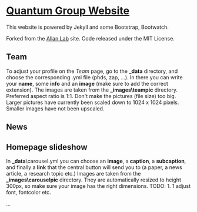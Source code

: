 # [Quantum Group Website](https://quantumghent.github.io)

This website is powered by Jekyll and some Bootstrap, Bootwatch.

Forked from the [Allan Lab](http://www.allanlab.org) site. Code released under the MIT License.

## Team

To adjust your profile on the *Team* page, go to the **_data** directory, and choose the corresponding .yml file (phds, zap, ...). In there you can write your **name**, some **info** and an **image** (make sure to add the correct extension). The images are taken from the **_images\teampic** directory. Preferred aspect ratio is 1:1. Don't make the pictures (file size) too big. Larger pictures have currently been scaled down to 1024 x 1024 pixels. Smaller images have not been upscaled.

## News



## Homepage slideshow

In **_data**\carousel.yml you can choose an **image**, a **caption**, a  **subcaption**, and finally a **link** that the central button will send you to (a paper, a news article, a research topic etc.) Images are taken from the **_images\carouselpic** directory. They are automatically resized to height 300px, so make sure your image has the right dimensions. TODO: 1. 1 adjust font, fontcolor etc.

...
